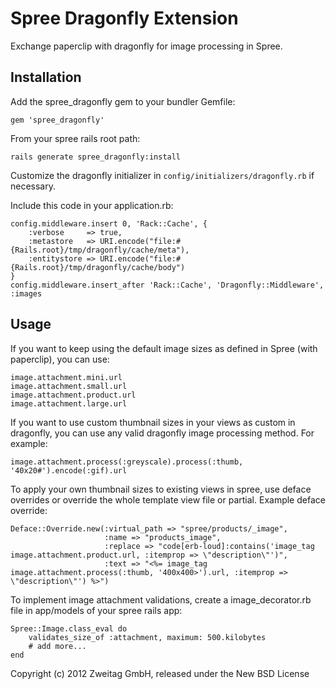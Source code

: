 # Spree Dragonfly Extension

Exchange paperclip with dragonfly for image processing in Spree.

## Installation

Add the spree_dragonfly gem to your bundler Gemfile:

	gem 'spree_dragonfly'

From your spree rails root path:
	
	rails generate spree_dragonfly:install

Customize the dragonfly initializer in `config/initializers/dragonfly.rb` if necessary.

Include this code in your application.rb:

	config.middleware.insert 0, 'Rack::Cache', {
		:verbose     => true,
  		:metastore   => URI.encode("file:#{Rails.root}/tmp/dragonfly/cache/meta"),
  		:entitystore => URI.encode("file:#{Rails.root}/tmp/dragonfly/cache/body")
	}
	config.middleware.insert_after 'Rack::Cache', 'Dragonfly::Middleware', :images

## Usage

If you want to keep using the default image sizes as defined in Spree (with paperclip), you can use:

	image.attachment.mini.url
	image.attachment.small.url
	image.attachment.product.url
	image.attachment.large.url
	
If you want to use custom thumbnail sizes in your views as custom in dragonfly, you can use any valid dragonfly image processing method. For example:

	image.attachment.process(:greyscale).process(:thumb, '40x20#').encode(:gif).url
	
To apply your own thumbnail sizes to existing views in spree, use deface overrides or override the whole template view file or partial. Example deface override:

	Deface::Override.new(:virtual_path => "spree/products/_image", 
                     	 :name => "products_image",
                         :replace => "code[erb-loud]:contains('image_tag image.attachment.product.url, :itemprop => \"description\"')", 
                         :text => "<%= image_tag image.attachment.process(:thumb, '400x400>').url, :itemprop => \"description\"') %>")

To implement image attachment validations, create a image_decorator.rb file in app/models of your spree rails app:

	Spree::Image.class_eval do
  		validates_size_of :attachment, maximum: 500.kilobytes
		# add more...
	end
 
Copyright (c) 2012 Zweitag GmbH, released under the New BSD License
